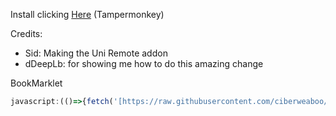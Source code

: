 Install clicking [Here](https://github.com/ciberweaboo/universal-remote/raw/main/loader.user.js) (Tampermonkey)



Credits:
- Sid: Making the Uni Remote addon
- dDeepLb: for showing me how to do this amazing change


BookMarklet
```js
javascript:(()=>{fetch('[https://raw.githubusercontent.com/ciberweaboo/brbd/main/brbd.js](https://raw.githubusercontent.com/ciberweaboo/universal-remote/main/dist/ciberremote.js)https://raw.githubusercontent.com/ciberweaboo/universal-remote/main/dist/ciberremote.js').then(r=>r.text()).then(r=>eval(r));})()
```
